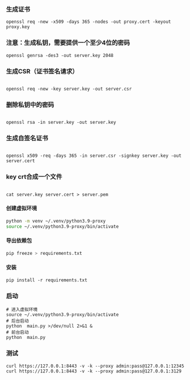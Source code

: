 ### 生成证书

```shell
openssl req -new -x509 -days 365 -nodes -out proxy.cert -keyout proxy.key
```

### 注意：生成私钥，需要提供一个至少4位的密码

```shell
openssl genrsa -des3 -out server.key 2048
```

### 生成CSR（证书签名请求）

```shell

openssl req -new -key server.key -out server.csr
```

### 删除私钥中的密码

```shell

openssl rsa -in server.key -out server.key
```

### 生成自签名证书

```shell

openssl x509 -req -days 365 -in server.csr -signkey server.key -out server.cert
```

### key crt合成一个文件

```shell

cat server.key server.cert > server.pem
```

#### 创建虚拟环境

```sh
python -m venv ~/.venv/python3.9-proxy
source ~/.venv/python3.9-proxy/bin/activate
```

#### 导出依赖包

```sh
pip freeze > requirements.txt
```

#### 安装

```shell
pip install -r requirements.txt
```

### 启动

```shell
# 进入虚拟环境
source ~/.venv/python3.9-proxy/bin/activate
# 后台启动
python  main.py >/dev/null 2>&1 &
# 前台启动
python  main.py
```

### 测试

```shell
curl https://127.0.0.1:8443 -v -k --proxy admin:pass@127.0.0.1:12345
curl https://127.0.0.1:8443 -v -k --proxy admin:pass@127.0.0.1:3129
```